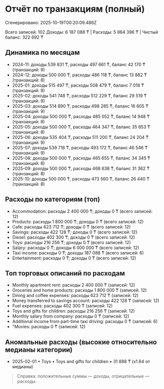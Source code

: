 # Отчёт по транзакциям (полный)

Сгенерировано: 2025-10-19T00:20:09.486Z

Всего записей: 102
Доходы: 6 187 088 ₸ | Расходы: 5 864 396 ₸ | Чистый баланс: 322 692 ₸

## Динамика по месяцам
- 2024-11: доходы 539 831 ₸, расходы 497 661 ₸, баланс 42 170 ₸ (транзакций: 9)
- 2024-12: доходы 500 000 ₸, расходы 486 118 ₸, баланс 13 882 ₸ (транзакций: 8)
- 2025-01: доходы 515 497 ₸, расходы 508 479 ₸, баланс 7 018 ₸ (транзакций: 9)
- 2025-02: доходы 541 748 ₸, расходы 512 229 ₸, баланс 29 519 ₸ (транзакций: 9)
- 2025-03: доходы 514 890 ₸, расходы 498 285 ₸, баланс 16 605 ₸ (транзакций: 9)
- 2025-04: доходы 500 000 ₸, расходы 485 052 ₸, баланс 14 948 ₸ (транзакций: 8)
- 2025-05: доходы 500 000 ₸, расходы 464 347 ₸, баланс 35 653 ₸ (транзакций: 8)
- 2025-06: доходы 535 404 ₸, расходы 511 200 ₸, баланс 24 204 ₸ (транзакций: 9)
- 2025-07: доходы 539 718 ₸, расходы 493 172 ₸, баланс 46 546 ₸ (транзакций: 9)
- 2025-08: доходы 500 000 ₸, расходы 465 655 ₸, баланс 34 345 ₸ (транзакций: 8)
- 2025-09: доходы 500 000 ₸, расходы 468 638 ₸, баланс 31 362 ₸ (транзакций: 8)
- 2025-10: доходы 500 000 ₸, расходы 473 560 ₸, баланс 26 440 ₸ (транзакций: 8)

## Расходы по категориям (топ)
- Accommodation: расходы 2 400 000 ₸; доходы 0 ₸ (всего записей: 12)
- Products: расходы 1 800 000 ₸; доходы 0 ₸ (всего записей: 12)
- Cafe: расходы 623 712 ₸; доходы 0 ₸ (всего записей: 12)
- Savings: расходы 422 128 ₸; доходы 0 ₸ (всего записей: 12)
- Diesel: расходы 402 300 ₸; доходы 0 ₸ (всего записей: 12)
- Toys: расходы 216 256 ₸; доходы 0 ₸ (всего записей: 12)
- Salary: расходы 0 ₸; доходы 6 000 000 ₸ (всего записей: 12)
- Taxi income: расходы 0 ₸; доходы 187 088 ₸ (всего записей: 6)
- Entertainment: расходы 0 ₸; доходы 0 ₸ (всего записей: 12)

## Топ торговых описаний по расходам
- Monthly apartment rent: расходы 2 400 000 ₸ (записей: 12)
- Groceries and home products: расходы 1 800 000 ₸ (записей: 12)
- Dining and coffee expenses: расходы 623 712 ₸ (записей: 12)
- Money transferred to savings account: расходы 422 128 ₸ (записей: 12)
- Fuel expenses: расходы 402 300 ₸ (записей: 12)
- Toys and gifts for children: расходы 216 256 ₸ (записей: 12)
- Monthly salary from company: расходы 0 ₸ (записей: 12)
- Additional income from part-time taxi driving: расходы 0 ₸ (записей: 6)
- "Movies: расходы 0 ₸ (записей: 12)

## Аномальные расходы (высокие относительно медианы категории)
- 2025-02-01 • Toys • Toys and gifts for children • 31 888 ₸ (x1.84 от медианы)

> Справка: положительные суммы — доходы, отрицательные — расходы.